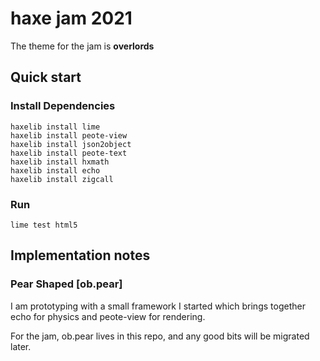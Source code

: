 # haxe jam 2021

The theme for the jam is **overlords**

## Quick start

### Install Dependencies
```
haxelib install lime
haxelib install peote-view
haxelib install json2object
haxelib install peote-text
haxelib install hxmath
haxelib install echo
haxelib install zigcall
```

### Run

```
lime test html5
```

## Implementation notes

### Pear Shaped [ob.pear]

I am prototyping with a small framework I started which brings together echo for physics and peote-view for rendering.

For the jam, ob.pear lives in this repo, and any good bits will be migrated later.

